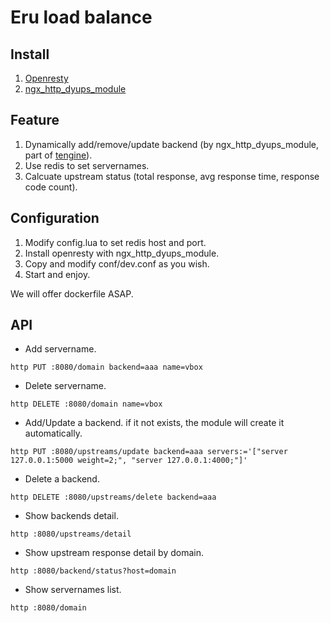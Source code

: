 Eru load balance
================

## Install

1. [Openresty](http://openresty.org)
2. [ngx_http_dyups_module](https://github.com/yzprofile/ngx_http_dyups_module)

## Feature

1. Dynamically add/remove/update backend (by ngx_http_dyups_module, part of [tengine](http://tengine.taobao.org/)).
2. Use redis to set servernames.
3. Calcuate upstream status (total response, avg response time, response code count).

## Configuration

1. Modify config.lua to set redis host and port.
2. Install openresty with ngx_http_dyups_module.
3. Copy and modify conf/dev.conf as you wish.
4. Start and enjoy.

We will offer dockerfile ASAP.

## API

* Add servername.

```
http PUT :8080/domain backend=aaa name=vbox
```

* Delete servername.

```
http DELETE :8080/domain name=vbox
```

* Add/Update a backend. if it not exists, the module will create it automatically.

```
http PUT :8080/upstreams/update backend=aaa servers:='["server 127.0.0.1:5000 weight=2;", "server 127.0.0.1:4000;"]'
```

* Delete a backend.

```
http DELETE :8080/upstreams/delete backend=aaa
```

* Show backends detail.

```
http :8080/upstreams/detail
```

* Show upstream response detail by domain.

```
http :8080/backend/status?host=domain
```

* Show servernames list.

```
http :8080/domain
```
